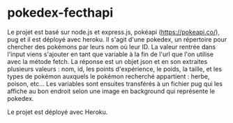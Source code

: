 # pokedex-fecthapi

Le projet est basé sur node.js et express.js, pokéapi (https://pokeapi.co/), pug et il est déployé avec heroku. 
Il s'agit d'une pokedex, un répertoire pour chercher des pokémons par leurs nom où leur ID.
La valeur rentrée dans l'input viens s'ajouter en tant que variable à la fin de l'url que l'on utilise avec la métode fetch. La réponse est un objet json et en son extraites plusieurs valeurs : nom, id, les points d'expérience, le poids, la taille, et les types de pokémon auxquels le pokémon recherché appartient : herbe, poison, etc...
Les variables sont ensuites transférés à un fichier pug qui les affiche au bon endroit selon une image en background qui représente le pokedex. 

Le projet est déployé avec Heroku.
